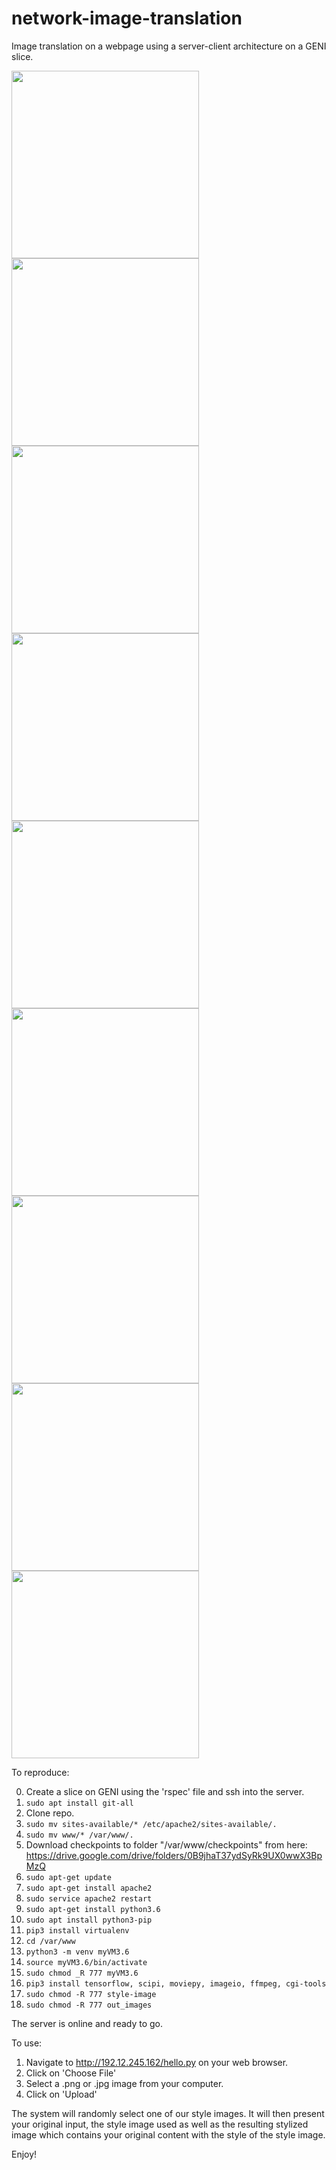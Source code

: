 # network-image-translation
Image translation on a webpage using a server-client architecture on a GENI slice.

<div class="row">
  <div class="column">
    <img src="images/hassan.jpg" width="300">
  </div>
  <div class="column">
    <img src="images/la_muse.jpg" width="300">
  </div>
  <div class="column">
    <img src="images/hassan_translated.jpg" width="300">
  </div>
</div>

<img src="images/dina.jpg" width="300">
<img src="images/scream.jpg" width="300">
<img src="images/dina_translated.jpg" width="300">

<img src="images/nataniel.png" width="300">
<img src="images/wave.jpg" width="300">
<img src="images/nataniel_translated.png" width="300">

To reproduce:

0. Create a slice on GENI using the 'rspec' file and ssh into the server.
1. ```sudo apt install git-all```
2. Clone repo.
3. ```sudo mv sites-available/* /etc/apache2/sites-available/.```
4. ```sudo mv www/* /var/www/.```
5. Download checkpoints to folder "/var/www/checkpoints" from here: https://drive.google.com/drive/folders/0B9jhaT37ydSyRk9UX0wwX3BpMzQ
6. ```sudo apt-get update```
7. ```sudo apt-get install apache2```
8. ```sudo service apache2 restart```
9. ```sudo apt-get install python3.6```
10. ```sudo apt install python3-pip```
11. ```pip3 install virtualenv```
12. ```cd /var/www```
13. ```python3 -m venv myVM3.6```
14. ```source myVM3.6/bin/activate```
15. ```sudo chmod _R 777 myVM3.6```
16. ```pip3 install tensorflow, scipi, moviepy, imageio, ffmpeg, cgi-tools```
17. ```sudo chmod -R 777 style-image```
18. ```sudo chmod -R 777 out_images```

The server is online and ready to go.

To use:

1. Navigate to http://192.12.245.162/hello.py on your web browser.
2. Click on 'Choose File'
3. Select a .png or .jpg image from your computer.
4. Click on 'Upload'

The system will randomly select one of our style images. It will then present your original input, the style image used as well as the resulting stylized image which contains your original content with the style of the style image.

Enjoy!
